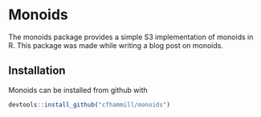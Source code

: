# Monoids

The monoids package provides a simple S3 implementation of monoids in R. This
package was made while writing a blog post on monoids.

## Installation

Monoids can be installed from github with

``` r
devtools::install_github("cfhammill/monoids")
```




